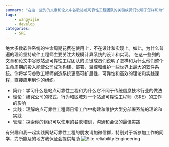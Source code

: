 ```yaml
---
summary: "在这一些列的文章和论文中谷歌站点可靠性工程团队的关键成员们说明了怎样和为什么他们整个生命周期的投入能使公司成功构建、部署、监控和维护一些世界上最大的软件系统。你将学习谷歌工程师创造系统更高可扩展性，可靠性和高效的理论和实践课程，直接应用到你的组织"
tags:
    - wangyijie
    - develop
categories:
    - SRE
---
```

绝大多数软件系统的生命周期花费在使用上，不在设计和实现上。如此，为什么普遍的理论坚持软件工程师主要关注大规模计算系统的设计和实现。
在这一些列的文章和论文中谷歌站点可靠性工程团队的关键成员们说明了怎样和为什么他们整个生命周期的投入能使公司成功构建、部署、监控和维护一些世界上最大的软件系统。你将学习谷歌工程师创造系统更高可扩展性，可靠性和高效的理论和实践课程，直接应用到你的组织。
* 简介：学习什么是站点可靠性工程和为什么它不同于传统信息技术行业的做法
* 理论：研究公司的模式，行为和区域对一个站点可靠性工程师（SRE）的工作的影响
* 实践：理解站点可靠性工程师日常工作中构建和维护大型分部署系统的理论和实践
* 管理：探索你的组织可以使用的谷歌培训，沟通和会议的最佳实践


有兴趣和我一起实践网站可靠性工程的朋友请加微信群，特别对于新参加工作的同学，力所能及的地方我保证会提供帮助
![Site reliability Engineering](https://upload-images.jianshu.io/upload_images/6000429-40fa501aed79976b.png?imageMogr2/auto-orient/strip%7CimageView2/2/w/1240)


